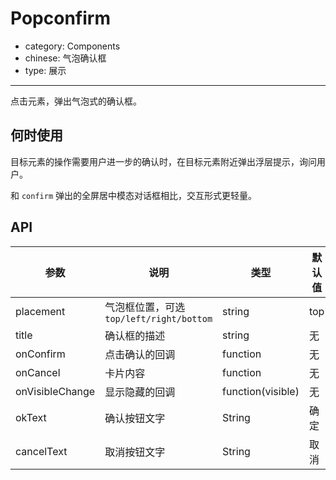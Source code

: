 # Popconfirm

- category: Components
- chinese: 气泡确认框
- type: 展示

---

点击元素，弹出气泡式的确认框。

## 何时使用

目标元素的操作需要用户进一步的确认时，在目标元素附近弹出浮层提示，询问用户。

和 `confirm` 弹出的全屏居中模态对话框相比，交互形式更轻量。


## API

| 参数      | 说明                                     | 类型          | 默认值 |
|-----------|------------------------------------------|---------------|--------|
| placement | 气泡框位置，可选 `top/left/right/bottom` | string        | top    |
| title     | 确认框的描述                             | string        | 无     |
| onConfirm | 点击确认的回调                           | function      | 无     |
| onCancel  | 卡片内容                                 | function      | 无     |
| onVisibleChange | 显示隐藏的回调                      | function(visible) | 无     |
| okText    | 确认按钮文字                              | String        | 确定   |
| cancelText| 取消按钮文字                              | String        | 取消   |
